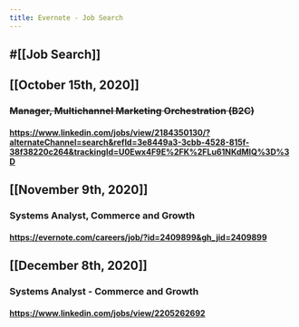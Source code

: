 ```yaml
---
title: Evernote - Job Search
---
```


## #[[Job Search]]

## 

## [[October 15th, 2020]]
### ~~Manager, Multichannel Marketing Orchestration (B2C)~~
#### https://www.linkedin.com/jobs/view/2184350130/?alternateChannel=search&refId=3e8449a3-3cbb-4528-815f-38f38220c264&trackingId=U0Ewx4F9E%2FK%2FLu61NKdMIQ%3D%3D

## [[November 9th, 2020]]
### Systems Analyst, Commerce and Growth
#### https://evernote.com/careers/job/?id=2409899&gh_jid=2409899

## [[December 8th, 2020]]
### Systems Analyst - Commerce and Growth
#### https://www.linkedin.com/jobs/view/2205262692
